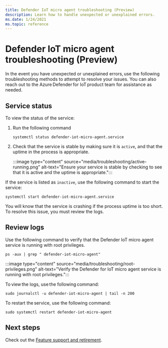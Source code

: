 ```yaml
---
title: Defender IoT micro agent troubleshooting (Preview)
description: Learn how to handle unexpected or unexplained errors.
ms.date: 1/24/2021
ms.topic: reference
---
```


# Defender IoT micro agent troubleshooting (Preview)

In the event you have unexpected or unexplained errors, use the following troubleshooting methods to attempt to resolve your issues. You can also reach out to the Azure Defender for IoT product team for assistance as needed.   

## Service status 

To view the status of the service: 

1. Run the following command

    ```azurecli
    systemctl status defender-iot-micro-agent.service 
    ```

1. Check that the service is stable by making sure it is `active`, and that the uptime in the process is appropriate.

    :::image type="content" source="media/troubleshooting/active-running.png" alt-text="Ensure your service is stable by checking to see that it is active and the uptime is appropriate.":::

If the service is listed as `inactive`, use the following command to start the service:

```azurecli
systemctl start defender-iot-micro-agent.service 
```

You will know that the service is crashing if the process uptime is too short. To resolve this issue, you must review the logs.

## Review logs 

Use the following command to verify that the Defender IoT micro agent service is running with root privileges.

```azurecli
ps -aux | grep " defender-iot-micro-agent"
```

:::image type="content" source="media/troubleshooting/root-privileges.png" alt-text="Verify the Defender for IoT micro agent service is running with root privileges.":::

To view the logs, use the following command:  

```azurecli
sudo journalctl -u defender-iot-micro-agent | tail -n 200 
```

To restart the service, use the following command: 

```azurecli
sudo systemctl restart defender-iot-micro-agent  
```

## Next steps

Check out the [Feature support and retirement](edge-security-module-deprecation.md).
